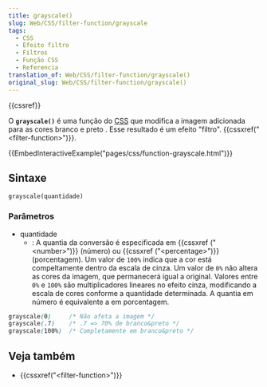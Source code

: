 ```yaml
---
title: grayscale()
slug: Web/CSS/filter-function/grayscale
tags:
  - CSS
  - Efeito filtro
  - Filtros
  - Função CSS
  - Referencia
translation_of: Web/CSS/filter-function/grayscale()
original_slug: Web/CSS/filter-function/grayscale()
---
```

{{cssref}}

O **`grayscale()`** é uma função do [CSS](/pt-BR/docs/Web/CSS) que modifica a imagem adicionada para as cores branco e preto . Esse resultado é um efeito "filtro". {{cssxref("&lt;filter-function&gt;")}}.

{{EmbedInteractiveExample("pages/css/function-grayscale.html")}}

## Sintaxe

    grayscale(quantidade)

### Parâmetros

- quantidade
  - : A quantia da conversão é especificada em {{cssxref ("&lt;number&gt;")}} (número) ou {{cssxref ("&lt;percentage&gt;")}} (porcentagem). Um valor de `100%` indica que a cor está compeltamente dentro da escala de cinza. Um valor de `0%` não altera as cores da imagem, que permanecerá igual a original. Valores entre `0%` e `100%` são multiplicadores lineares no efeito cinza, modificando a escala de cores conforme a quantidade determinada. A quantia em número é equivalente a em porcentagem.

```css
grayscale(0)     /* Não afeta a imagem */
grayscale(.7)    /* .7 => 70% de branco&preto */
grayscale(100%)  /* Completamente em branco&preto */
```

## Veja também

- {{cssxref("&lt;filter-function&gt;")}}
